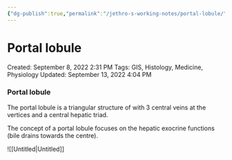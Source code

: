 ```yaml
---
{"dg-publish":true,"permalink":"/jethro-s-working-notes/portal-lobule/","dgPassFrontmatter":true}
---
```



# Portal lobule

Created: September 8, 2022 2:31 PM
Tags: GIS, Histology, Medicine, Physiology
Updated: September 13, 2022 4:04 PM

### Portal lobule

The portal lobule is a triangular structure of with 3 central veins at the vertices and a central hepatic triad.

The concept of a portal lobule focuses on the hepatic exocrine functions (bile drains towards the centre).

![[Untitled\|Untitled]]